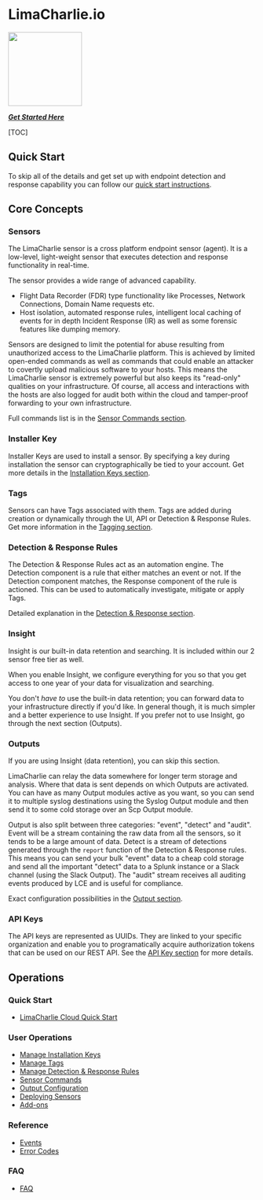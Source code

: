 # LimaCharlie.io

<img src="https://lcio.nyc3.digitaloceanspaces.com/logo.png" width="150">

***[Get Started Here](https://limacharlie.io)***

[TOC]

## Quick Start
To skip all of the details and get set up with endpoint detection and response capability you can follow our [quick start instructions](lcc_quick_start.md).

## Core Concepts
### Sensors
The LimaCharlie sensor is a cross platform endpoint sensor (agent). It is a low-level, light-weight sensor that executes detection and response functionality in real-time.

The sensor provides a wide range of advanced capability.

* Flight Data Recorder (FDR) type functionality like Processes, Network Connections, Domain Name requests etc.
* Host isolation, automated response rules, intelligent local caching of events for in depth Incident Response (IR)
as well as some forensic features like dumping memory.

Sensors are designed to limit the potential for abuse resulting from unauthorized access to the LimaCharlie platform.
This is achieved by limited open-ended commands as well as commands that could enable an attacker to
covertly upload malicious software to your hosts. This means the LimaCharlie sensor is extremely powerful
but also keeps its "read-only" qualities on your infrastructure. Of course, all access and interactions with the hosts
are also logged for audit both within the cloud and tamper-proof forwarding to your own infrastructure.

Full commands list is in the [Sensor Commands section](sensor_commands.md).

### Installer Key
Installer Keys are used to install a sensor. By specifying a key during installation the sensor can cryptographically be tied to your account.
Get more details in the [Installation Keys section](manage_keys.md).

### Tags
Sensors can have Tags associated with them. Tags are added during creation or dynamically through the UI, API or Detection & Response Rules.
Get more information in the [Tagging section](tagging.md).

### Detection & Response Rules
The Detection & Response Rules act as an automation engine. The Detection component is a rule that either matches an event
or not. If the Detection component matches, the Response component of the rule is actioned. This can be used to automatically
investigate, mitigate or apply Tags.

Detailed explanation in the [Detection & Response section](dr.md).

### Insight
Insight is our built-in data retention and searching. It is included within our 2 sensor free tier as well.

When you enable Insight, we configure everything for you so that you get access to one year of your data for visualization and searching.

You don't *have to* use the built-in data retention; you can forward data to your infrastructure
directly if you'd like. In general though, it is much simpler and a better experience to use Insight. If you prefer not to use Insight,
go through the next section (Outputs).

### Outputs
If you are using Insight (data retention), you can skip this section.

LimaCharlie can relay the data somewhere for longer term storage and analysis. Where that data is sent depends on which Outputs
are activated. You can have as many Output modules active as you want, so you can send it to multiple syslog destinations using
the Syslog Output module and then send it to some cold storage over an Scp Output module.

Output is also split between three categories: "event", "detect" and "audit". Event will be a stream containing the raw data from
all the sensors, so it tends to be a large amount of data. Detect is a stream of detections generated through the `report`
function of the Detection & Response rules. This means you can send your bulk "event" data to a cheap cold storage and
send all the important "detect" data to a Splunk instance or a Slack channel (using the Slack Output). The "audit" stream
receives all auditing events produced by LCE and is useful for compliance.

Exact configuration possibilities in the [Output section](outputs.md).

### API Keys
The API keys are represented as UUIDs. They are linked to your specific organization and enable you to programatically acquire
authorization tokens that can be used on our REST API. See the [API Key section](api_keys.md) for more details.

## Operations

### Quick Start
* [LimaCharlie Cloud Quick Start](lcc_quick_start.md)

### User Operations
* [Manage Installation Keys](manage_keys.md)
* [Manage Tags](tagging.md)
* [Manage Detection & Response Rules](dr.md)
* [Sensor Commands](sensor_commands.md)
* [Output Configuration](outputs.md)
* [Deploying Sensors](deploy_sensor.md)
* [Add-ons](user_addons.md)

### Reference
* [Events](events.md)
* [Error Codes](errors.md)

### FAQ
* [FAQ](faq.md)
